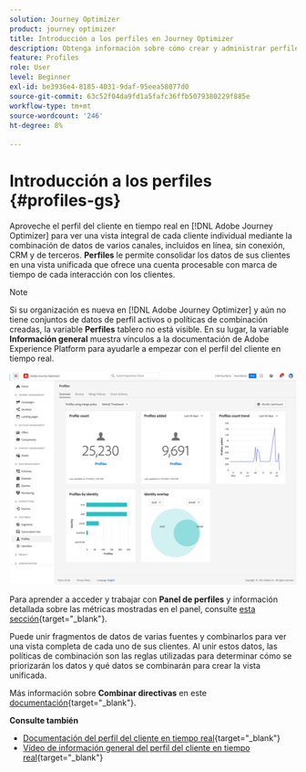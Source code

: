 ```yaml
---
solution: Journey Optimizer
product: journey optimizer
title: Introducción a los perfiles en Journey Optimizer
description: Obtenga información sobre cómo crear y administrar perfiles en Adobe Journey Optimizer
feature: Profiles
role: User
level: Beginner
exl-id: be3936e4-8185-4031-9daf-95eea58077d0
source-git-commit: 63c52f04da9fd1a5fafc36ffb5079380229f885e
workflow-type: tm+mt
source-wordcount: '246'
ht-degree: 8%

---
```


# Introducción a los perfiles {#profiles-gs}

Aproveche el perfil del cliente en tiempo real en [!DNL Adobe Journey Optimizer] para ver una vista integral de cada cliente individual mediante la combinación de datos de varios canales, incluidos en línea, sin conexión, CRM y de terceros. **Perfiles** le permite consolidar los datos de sus clientes en una vista unificada que ofrece una cuenta procesable con marca de tiempo de cada interacción con los clientes.

>[!NOTE]
>
>Si su organización es nueva en [!DNL Adobe Journey Optimizer] y aún no tiene conjuntos de datos de perfil activos o políticas de combinación creadas, la variable **Perfiles** tablero no está visible. En su lugar, la variable **Información general** muestra vínculos a la documentación de Adobe Experience Platform para ayudarle a empezar con el perfil del cliente en tiempo real.

![](assets/profiles-home.png)

Para aprender a acceder y trabajar con **Panel de perfiles** y información detallada sobre las métricas mostradas en el panel, consulte [esta sección](https://experienceleague.adobe.com/docs/experience-platform/profile/ui/user-guide.html?lang=es){target=&quot;_blank&quot;}.

Puede unir fragmentos de datos de varias fuentes y combinarlos para ver una vista completa de cada uno de sus clientes. Al unir estos datos, las políticas de combinación son las reglas utilizadas para determinar cómo se priorizarán los datos y qué datos se combinarán para crear la vista unificada.

Más información sobre **Combinar directivas** en este [documentación](https://experienceleague.adobe.com/docs/experience-platform/profile/merge-policies/ui-guide.html){target=&quot;_blank&quot;}.

**Consulte también**

* [Documentación del perfil del cliente en tiempo real](https://experienceleague.adobe.com/docs/experience-platform/query/home.html?lang=es){target=&quot;_blank&quot;}
* [Vídeo de información general del perfil del cliente en tiempo real](https://experienceleague.adobe.com/docs/experience-platform/profile/home.html?lang=es){target=&quot;_blank&quot;}
